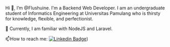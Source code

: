 Hi 👋, I’m @Flushuine. I'm a Backend Web Developer. I am an undergraduate student of Informatics Engineering at Universitas Pamulang who is thirsty for knowledge, flexible, and perfectionist.

👀 Currently, I am familiar with NodeJS and Laravel.

:mailbox:How to reach me: [![Linkedin Badge](https://img.shields.io/badge/LinkedIn-blue?style=for-the-badge&logo=linkedin&logoColor=white)](https://www.linkedin.com/in/muhammad-agil/))
<!---
Flushuine/Flushuine is a ✨ special ✨ repository because its `README.md` (this file) appears on your GitHub profile.
You can click the Preview link to take a look at your changes.
--->

